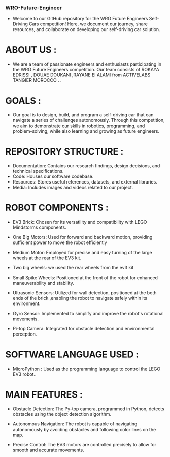 ### WRO-Future-Engineer
- Welcome to our GitHub repository for the WRO Future Engineers Self-Driving Cars competition! Here, we document our journey, share resources, and collaborate on developing our self-driving car solution.

# ABOUT US :

  + We are a team of passionate engineers and enthusiasts participating in the WRO Future Engineers competition. Our team consists of ROKAYA EDRISSI , DOUAE DOUKANI ,RAYANE El ALAMI  from ACTIVELABS TANGIER MOROCCO .
.

# GOALS :
 
  + Our goal is to design, build, and program a self-driving car that can navigate a series of challenges autonomously. Through this competition, we aim to demonstrate our skills in robotics, programming, and problem-solving, while also learning and growing as future engineers.

# REPOSITORY  STRUCTURE :

  * Documentation: Contains our research findings, design decisions, and technical specifications.
  * Code: Houses our software codebase.
  * Resources: Stores useful references, datasets, and external libraries.
  * Media: Includes images and videos related to our project.

# ROBOT COMPONENTS :
    
* EV3 Brick: Chosen for its versatility and compatibility with LEGO Mindstorms components.
  
*	One Big Motors: Used for forward and backward motion, providing sufficient power to move the robot efficiently
  
*	Medium Motor: Employed for precise and easy turning of the large wheels at the rear of the EV3 kit.

*	Two big wheels: we used the rear wheels from the ev3 kit
  
*	Small Spike Wheels: Positioned at the front of the robot for enhanced maneuverability and stability.

*	Ultrasonic Sensors: Utilized for wall detection, positioned at the both ends of the brick ,enabling the robot to navigate safely within its environment.
  
*	Gyro Sensor: Implemented to simplify and improve the robot's rotational movements.
  
*	Pi-top Camera: Integrated for obstacle detection and environmental perception.

# SOFTWARE LANGUAGE USED : 

*	MicroPython : Used as the programming language to control the LEGO EV3 robot.. 

# MAIN FEATURES : 

* Obstacle Detection: The Py-top camera, programmed in Python, detects obstacles using the object detection algorithm.

* Autonomous Navigation: The robot is capable of navigating autonomously by avoiding obstacles and following color lines on the map.

* Precise Control: The EV3 motors are controlled precisely to allow for smooth and accurate movements.





